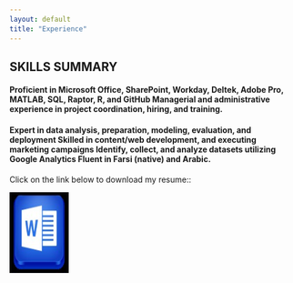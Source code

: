 ```yaml
---
layout: default
title: "Experience"
---
```


<body>
<h2> SKILLS SUMMARY</h2> 
  
  
<h4>Proficient in Microsoft Office, SharePoint, Workday, Deltek, Adobe Pro, MATLAB, SQL, Raptor, R, and GitHub 	Managerial and administrative experience in project coordination, hiring, and training.</h4>
<h4>Expert in data analysis, preparation, modeling, evaluation, and deployment                      
Skilled in content/web development, and executing marketing campaigns
Identify, collect, and analyze datasets utilizing Google Analytics   
Fluent in Farsi (native) and Arabic. </h4>


<html>
<body>

<p>Click on the link below to download my resume::<p>
<a href="Venous Doraji Resume_2022.docx" download="w3logo">
  <img src="MS Word.jpg" alt="My Resume" width="104" height="142">
</a>
